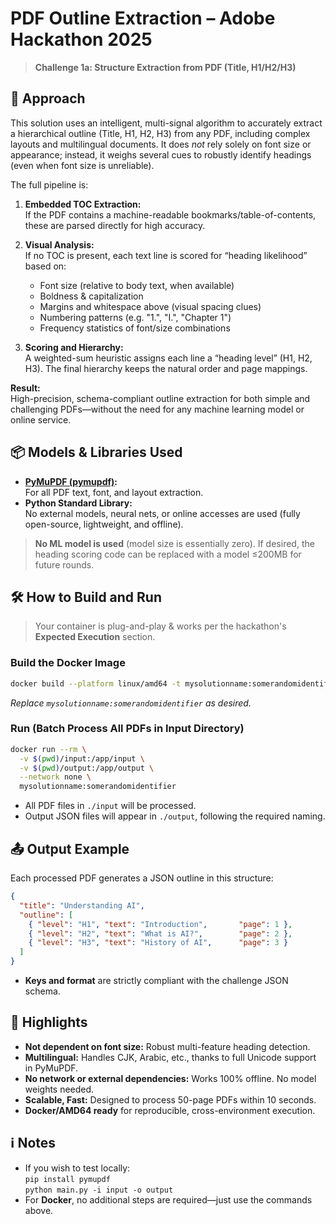 # PDF Outline Extraction – Adobe Hackathon 2025

> **Challenge 1a: Structure Extraction from PDF (Title, H1/H2/H3)**

## 🚀 Approach

This solution uses an intelligent, multi-signal algorithm to accurately extract a hierarchical outline (Title, H1, H2, H3) from any PDF, including complex layouts and multilingual documents. It does _not_ rely solely on font size or appearance; instead, it weighs several cues to robustly identify headings (even when font size is unreliable).

The full pipeline is:

1. **Embedded TOC Extraction:**  
   If the PDF contains a machine-readable bookmarks/table-of-contents, these are parsed directly for high accuracy.

2. **Visual Analysis:**  
   If no TOC is present, each text line is scored for “heading likelihood” based on:
   - Font size (relative to body text, when available)
   - Boldness & capitalization
   - Margins and whitespace above (visual spacing clues)
   - Numbering patterns (e.g. "1.", "I.", "Chapter 1")
   - Frequency statistics of font/size combinations

3. **Scoring and Hierarchy:**  
   A weighted-sum heuristic assigns each line a “heading level” (H1, H2, H3). The final hierarchy keeps the natural order and page mappings.

**Result:**  
High-precision, schema-compliant outline extraction for both simple and challenging PDFs—without the need for any machine learning model or online service.

## 📦 Models & Libraries Used

- **[PyMuPDF (pymupdf)](https://github.com/pymupdf/PyMuPDF):**  
  For all PDF text, font, and layout extraction.
- **Python Standard Library:**  
  No external models, neural nets, or online accesses are used (fully open-source, lightweight, and offline).

> **No ML model is used** (model size is essentially zero). If desired, the heading scoring code can be replaced with a model ≤200MB for future rounds.

## 🛠️ How to Build and Run

> Your container is plug-and-play & works per the hackathon's **Expected Execution** section.

### **Build the Docker Image**

```bash
docker build --platform linux/amd64 -t mysolutionname:somerandomidentifier .
```

_Replace `mysolutionname:somerandomidentifier` as desired._

### **Run (Batch Process All PDFs in Input Directory)**

```bash
docker run --rm \
  -v $(pwd)/input:/app/input \
  -v $(pwd)/output:/app/output \
  --network none \
  mysolutionname:somerandomidentifier
```

- All PDF files in `./input` will be processed.
- Output JSON files will appear in `./output`, following the required naming.

## 📤 Output Example

Each processed PDF generates a JSON outline in this structure:

```json
{
  "title": "Understanding AI",
  "outline": [
    { "level": "H1", "text": "Introduction",       "page": 1 },
    { "level": "H2", "text": "What is AI?",        "page": 2 },
    { "level": "H3", "text": "History of AI",      "page": 3 }
  ]
}
```

- **Keys and format** are strictly compliant with the challenge JSON schema.

## 🎯 Highlights

- **Not dependent on font size:** Robust multi-feature heading detection.
- **Multilingual:** Handles CJK, Arabic, etc., thanks to full Unicode support in PyMuPDF.
- **No network or external dependencies:** Works 100% offline. No model weights needed.
- **Scalable, Fast:** Designed to process 50-page PDFs within 10 seconds.
- **Docker/AMD64 ready** for reproducible, cross-environment execution.

## ℹ️ Notes

- If you wish to test locally:  
  `pip install pymupdf`  
  `python main.py -i input -o output`
- For **Docker**, no additional steps are required—just use the commands above.
